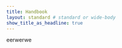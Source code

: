 ```yaml
---
title: Handbook
layout: standard # standard or wide-body
show_title_as_headline: true
---
```


eerwerwe